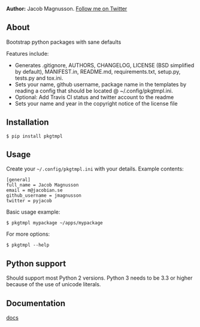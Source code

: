 **Author:** Jacob Magnusson. [Follow me on Twitter](twitter)

## About

Bootstrap python packages with sane defaults

Features include:

* Generates .gitignore, AUTHORS, CHANGELOG,
  LICENSE (BSD simplified by default), MANIFEST.in, README.md,
  requirements.txt, setup.py, tests.py and tox.ini.
* Sets your name, github username, package name in the templates by
  reading a config that should be located @ ~/.config/pkgtmpl.ini.
* Optional: Add Travis CI status and twitter account to the readme
* Sets your name and year in the copyright notice of the license file


## Installation

    $ pip install pkgtmpl


## Usage

Create your `~/.config/pkgtmpl.ini` with your details. Example contents:

    [general]
    full_name = Jacob Magnusson
    email = m@jacobian.se
    github_username = jmagnusson
    twitter = pyjacob

Basic usage example:

    $ pkgtmpl mypackage ~/apps/mypackage

For more options:

    $ pkgtmpl --help


## Python support

Should support most Python 2 versions. Python 3 needs to be 3.3 or higher
because of the use of unicode literals.


## Documentation
[docs]


[twitter]: https://twitter.com/pyjacob
[docs]: https://github.com/jmagnusson/pkgtmpl
